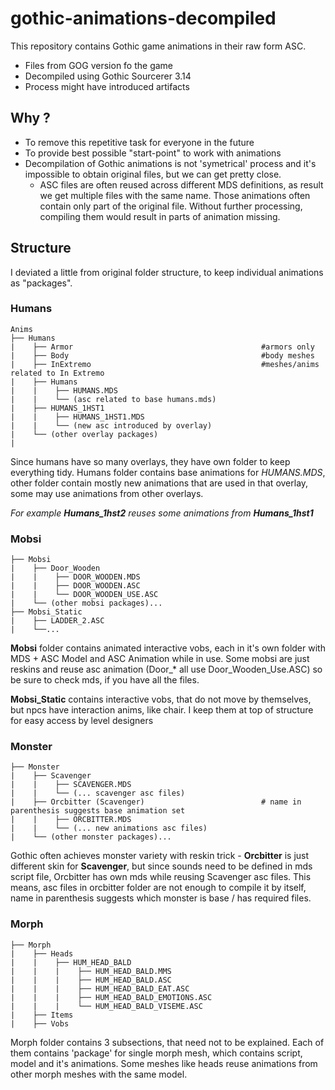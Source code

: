 # gothic-animations-decompiled
This repository contains Gothic game animations in their raw form ASC.

- Files from GOG version fo the game
- Decompiled using Gothic Sourcerer 3.14
- Process might have introduced artifacts

## Why ?
- To remove this repetitive task for everyone in the future 
- To provide best possible "start-point" to work with animations
- Decompilation of Gothic animations is not 'symetrical' process and it's impossible to obtain original files, but we can get pretty close.
    - ASC files are often reused across different MDS definitions, as result we get multiple files with the same name. Those animations often contain only part of the original file. Without further processing, compiling them would result in parts of animation missing.

## Structure
I deviated a little from original folder structure, to keep individual animations as "packages".

### Humans

    Anims
    ├── Humans
    |    ├── Armor                                          #armors only
    |    ├── Body                                           #body meshes
    |    ├── InExtremo                                      #meshes/anims related to In Extremo
    |    ├── Humans                                         
    |    |    ├── HUMANS.MDS 
    |    |    └── (asc related to base humans.mds)
    |    ├── HUMANS_1HST1
    |    |    ├── HUMANS_1HST1.MDS 
    |    |    └── (new asc introduced by overlay)
    |    └── (other overlay packages)
    |

Since humans have so many overlays, they have own folder to keep everything tidy. Humans folder contains base animations for *HUMANS.MDS*, other folder contain mostly new animations that are used in that overlay, some may use animations from other overlays.

_For example **Humans_1hst2** reuses some animations from **Humans_1hst1**_
### Mobsi

    ├── Mobsi
    |    ├── Door_Wooden
    |    |    ├── DOOR_WOODEN.MDS 
    |    |    ├── DOOR_WOODEN.ASC
    |    |    └── DOOR_WOODEN_USE.ASC
    |    └── (other mobsi packages)...
    ├── Mobsi_Static
    |    ├── LADDER_2.ASC
    |    └──...

**Mobsi** folder contains animated interactive vobs, each in it's own folder with MDS + ASC Model and ASC Animation while in use. Some mobsi are just reskins and reuse asc animation (Door_* all use Door_Wooden_Use.ASC) so be sure to check mds, if you have all the files.

**Mobsi_Static** contains interactive vobs, that do not move by themselves, but npcs have interaction anims, like chair. I keep them at top of structure for easy access by level designers 
### Monster

    ├── Monster
    |    ├── Scavenger
    |    |    ├── SCAVENGER.MDS 
    |    |    └── (... scavenger asc files)
    |    ├── Orcbitter (Scavenger)                          # name in parenthesis suggests base animation set
    |    |    ├── ORCBITTER.MDS 
    |    |    └── (... new animations asc files)
    |    └── (other monster packages)...

Gothic often achieves monster variety with reskin trick - **Orcbitter** is just different skin for **Scavenger**, but since sounds need to be defined in mds script file, Orcbitter has own mds while reusing Scavenger asc files. This means, asc files in orcbitter folder are not enough to compile it by itself, name in parenthesis suggests which monster is base / has required files.
### Morph

    ├── Morph
    |    ├── Heads
    |    |    ├── HUM_HEAD_BALD
    |    |    |    ├── HUM_HEAD_BALD.MMS 
    |    |    |    ├── HUM_HEAD_BALD.ASC 
    |    |    |    ├── HUM_HEAD_BALD_EAT.ASC
    |    |    |    ├── HUM_HEAD_BALD_EMOTIONS.ASC
    |    |    |    └── HUM_HEAD_BALD_VISEME.ASC
    |    ├── Items
    |    ├── Vobs
Morph folder contains 3 subsections, that need not to be explained. Each of them contains 'package' for single morph mesh, which contains script, model and it's animations. Some meshes like heads reuse animations from other morph meshes with the same model.
